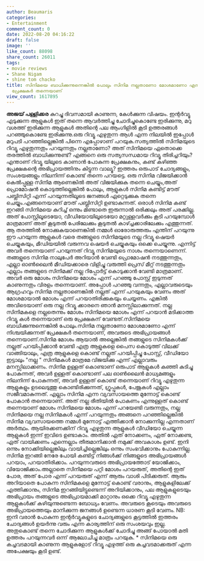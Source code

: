 ```yaml
---
author: Beaumaris
categories:
- Entertainment
comment_count: 0
date: 2022-08-20 04:16:22
draft: false
image: ''
like_count: 88098
share_count: 26011
tags:
- movie reviews
- Shane Nigam
- shine tom chacko
title: സിനിമയെ ബാധിക്കുന്നുന്നെങ്കിൽ പോലും സിനിമ നല്ലതാണോ മോശമാണോ എന്ന് നിശ്ചയിക്കുന്നത്
  പ്രേക്ഷകർ തന്നെയാണ്
view_count: 1617895
---
```


**അജയ് പള്ളിക്കര** കുറച്ചു ദിവസമായി കാണുന്ന, കേൾക്കുന്ന വിഷയം. ഇന്റർവ്യൂ എടുക്കുന്ന ആളുകൾ ഇത് തന്നെ ആവർത്തിച്ചു ചോദിച്ചുകൊണ്ടേ ഇരിക്കുന്നു, മറു വശത്ത് ഇരിക്കുന്ന ആളുകൾ അതിന്റെ പല ആംഗിളിൽ കൂടി ഉത്തരങ്ങൾ പറഞ്ഞുകൊണ്ടേ ഇരിക്കുന്നു.ഒരു റിവ്യൂ എഴുതുന്ന ആൾ എന്ന നിലയിൽ ഇപ്പോൾ മറുപടി പറഞ്ഞില്ലെങ്കിൽ പിന്നെ എപ്പോഴാണ് പറയുക.സത്യത്തിൽ സിനിമയുടെ റിവ്യൂ എഴുതുന്നതും പറയുന്നതും നല്ലതാണോ? അത്‌ സിനിമയെ ഏതൊക്കെ തരത്തിൽ ബാധിക്കുന്നുണ്ട്? എങ്ങനെ ഒരു സത്യസന്ധമായ റിവ്യൂ തിരിച്ചറിയും? എന്താണ് റിവ്യൂ യിലൂടെ കാണാൻ പോകുന്ന പ്രേക്ഷകനും, കണ്ട് കഴിഞ്ഞ പ്രേക്ഷകന്റെ അഭിപ്രായത്തിനും കിട്ടുന്ന വാല്യൂ? ഇത്തരം ഒരുപാട് ചോദ്യങ്ങളും, സംശയങ്ങളും നിലനിന്ന് കൊണ്ട് തന്നെ പറയട്ടെ. ഒരു സിനിമ വിജയിക്കാൻ കെൽപ്പുള്ള സിനിമ ആണെങ്കിൽ അത്‌ വിജയിക്കുക തന്നെ ചെയ്യും,അത്‌ പ്രൊമോഷൻ കൊടുത്തില്ലെങ്കിൽ പോലും, ആളുകൾ സിനിമ കണ്ടിട്ട് മൗത് പബ്ലിസിറ്റി എന്ന് പറയുന്നതിലൂടെ ജനങ്ങൾ ഏറ്റെടുക്കുക തന്നെ ചെയ്യും.എങ്ങനെയാണ് മൗത് പബ്ലിസിറ്റി ഉണ്ടാകുന്നത്. ഒരാൾ സിനിമ കണ്ട് ഇറങ്ങി സിനിമയെ കുറിച്ച് ഒന്നും മിണ്ടാതെ ഇരുന്നാൽ ഒരിക്കലും അത്‌ പരക്കില്ല. അത്‌ പോസ്റ്റിലൂടെയോ, വീഡിയോയിലൂടെയോ മറ്റുള്ളവർക്കും കൂടി പറയുമ്പോൾ മാത്രമാണ് അത് കൂടുതൽ പേരിലേക്കും കൂടുതൽ കാഴ്ച്ചക്കാരിലേക്കും എത്തുന്നത്. ആ തരത്തിൽ നോക്കുകയാണെങ്കിൽ നമ്മൾ ഓരോരുത്തരും എന്തിന് പറയുന്നു ഈ പറയുന്ന ആളുകൾ വരെ തങ്ങളുടെ സിനിമയുടെ നല്ല റിവ്യൂ ഷെയർ ചെയ്യുകയും, മീഡിയയിൽ വരുന്നവ ഷെയർ ചെയ്യുകയും ഒക്കെ ചെയ്യുന്നു. എന്നിട്ട് അവർ തന്നെയാണ് പറയുന്നത് റിവ്യൂ സിനിമയുടെ നാശം തന്നെയാണെന്ന്. തങ്ങളുടെ സിനിമ നാലുപേർ അറിയാൻ വേണ്ടി പ്രൊമോഷൻ നടത്തുന്നതും, എല്ലാ ഓൺലൈൻ മീഡിയക്കാരെ വിളിച്ചു വരുത്തി പ്രെസ് മീറ്റ് നടത്തുന്നതും എല്ലാം തങ്ങളുടെ സിനിമക്ക് നല്ല റിപ്പോർട്ട് കൊടുക്കാൻ വേണ്ടി മാത്രമാണ്. അവർ ഒരു മോശം സിനിമയെ മോശം എന്ന് പറഞ്ഞു പോസ്റ്റ്‌ ഇടുന്നത് കാണുന്നതും വിരളം തന്നെയാണ്. അപ്പോൾ പറഞ്ഞു വന്നതും, എല്ലാവരുടെയും ആഗ്രഹവും സിനിമ നല്ലതാണെങ്കിൽ നല്ലത് എന്ന് പറയുകയും വേണം അത്‌ മോശമായാൽ മോശം എന്ന് പറയാതിരിക്കുകയും ചെയ്യണം. എങ്കിൽ അവിടെയാണ് ഒരു നല്ല റിവ്യൂ ക്കാരനെ ഞാൻ മനസ്സിലാക്കുന്നത്. നല്ല സിനിമകളെ നല്ലതെന്നും മോശം സിനിമയെ മോശം എന്ന് പറയാൻ മടിക്കാത്ത റിവ്യൂ കൾ തന്നെയാണ് ഒരു പ്രേക്ഷകന് വേണ്ടത്.സിനിമയെ ബാധിക്കുന്നുന്നെങ്കിൽ പോലും.സിനിമ നല്ലതാണോ മോശമാണോ എന്ന് നിശ്ചയിക്കുന്നത് പ്രേക്ഷകർ തന്നെയാണ്, അവരുടെ അഭിപ്രായങ്ങൾ തന്നെയാണ്.സിനിമ മോശം ആയാൽ അല്ലെങ്കിൽ തങ്ങളുടെ സിനിമകൾക്ക്‌ നല്ലത് പറയിപ്പിക്കാൻ വേണ്ടി എത്ര ആളുകളെ പൈസ കൊടുത്ത് വിലക്ക് വാങ്ങിയാലും, എത്ര ആളുകളെ കൊണ്ട് നല്ലത് പറയിപ്പിച്ചു പോസ്റ്റ്‌, വീഡിയോ ഇട്ടാലും "നല്ല " സിനിമകൾ മാത്രമേ വിജയിക്കു എന്ന് എല്ലാവരും മനസ്സിലാക്കണം. സിനിമ ഉള്ളത് കൊണ്ടാണ് ഒരുപാട് ആളുകൾ കഞ്ഞി കുടിച്ചു പോകുന്നത്, അവർ ഉള്ളത് കൊണ്ടാണ് പല ഓൺലൈൻ മാധ്യമങ്ങളും നിലനിന്ന് പോകുന്നത്, അവർ ഉള്ളത് കൊണ്ട് തന്നെയാണ് റിവ്യൂ എഴുതുന്ന ആളുകളും ഉടലെടുത്തു കൊണ്ടിരിക്കുന്നത്, ഗ്രൂപ്പുകൾ, പേജുകൾ എല്ലാം സജീവമാകുന്നത്. എല്ലാം സിനിമ എന്ന വ്യവസായത്തെ മുന്നോട്ട് കൊണ്ട് പോകാൻ തന്നെയാണ്. അത്‌ നല്ല രീതിയിൽ പോകണം എന്നുള്ളത് കൊണ്ട് തന്നെയാണ് മോശം സിനിമയെ മോശം എന്ന് പറയേണ്ടി വരുന്നതും, നല്ല സിനിമയെ നല്ല സിനിമകൾ എന്ന് പറയുന്നതും അങ്ങനെ പറഞ്ഞില്ലെങ്കിൽ സിനിമ വ്യവസായത്തെ നമ്മൾ മുന്നോട്ട് എത്തിക്കാൻ നോക്കുന്നില്ല എന്നതാണ് അർത്ഥം. ആയിരക്കണക്കിന് റിവ്യൂ എഴുതുന്ന ആളുകൾ വീഡിയോ ചെയ്യുന്ന ആളുകൾ ഇന്ന് ഇവിടെ ഉണ്ടാകാം. അതിൽ ഏത് നോക്കണം, ഏത് നോക്കണ്ട, ഏത് വായിക്കണം എന്നെല്ലാം തീരുമാനിക്കാൻ നമുക്ക് അവകാശം ഉണ്ട്. ഇനി ഒന്നും നോക്കിയില്ലെങ്കിലും വായിച്ചില്ലെങ്കിലും ഒന്നും സംഭവിക്കാനും പോകുന്നില്ല. സിനിമ ഇറങ്ങി നേരേ പോയി കണ്ടിട്ട് നിങ്ങൾക്ക് നിങ്ങളുടെ അഭിപ്രായങ്ങൾ പറയാം, പറയാതിരിക്കാം. പറയുന്നവരുടെ അഭിപ്രായത്തോട് യോജിക്കാം, വിയോജിക്കാം.അല്ലാതെ സിനിമയെ പറ്റി മോശം പറയരുത്, അതിന്റെ ഇത് പോര, അത്‌ പോര എന്ന് പറയരുത് എന്ന് ആരും വാശി പിടിക്കരുത്. ആരും അറിയാതെ പോകുന്ന സിനിമകളെ മുന്നോട്ട് കൊണ്ട് വരാനും, ആളുകളിലേക്ക് എത്തിക്കാനും, സിനിമ ഇറങ്ങിയിട്ടുണ്ടെന്ന് അറിയിക്കാനും, പല ആളുകളുടെയും അഭിപ്രായം തങ്ങളുടെ അഭിപ്രായമാക്കി മാറ്റാനും ഒക്കെ റിവ്യൂ എഴുതുന്ന ആളുകൾക്ക് കഴിയുന്നുണ്ടെന്ന ബോധ്യം വേണം. അവരുടെ കൂടെയും അവരുടെ അഭിപ്രായത്തെയും മാനിക്കുന്ന ജനങ്ങൾ ഉണ്ടെന്ന ധാരണ കൂടി വേണം. NB: ഇനി വരാൻ പോകുന്ന ഇന്റർവ്യൂകളുടെ ചോദ്യങ്ങളുടെ കൂട്ടത്തിൽ ഇത്തരം ചോദ്യങ്ങൾ ഉയർന്നു വരും എന്ന കാര്യത്തിന് ഒരു സംശയവും ഇല്ല. അതുകൊണ്ട് തന്നെ ചോദിക്കുന്ന ആളുകൾക്ക് ചോദിച്ചു അങ്ങ് പോയാൽ മതി ഉത്തരം പറയുന്നവർ ഒന്ന് ആലോചിച്ചു മാത്രം പറയുക. * സിനിമയെ ഒരു കച്ചവടമായി കാണുന്ന ആളുകളോട് റിവ്യൂ എഴുത്ത് ഒരു കച്ചവടമാക്കരുത് എന്ന അപേക്ഷയും കൂടി ഉണ്ട്. &nbsp;